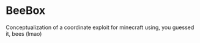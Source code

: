 # BeeBox
Conceptualization of a coordinate exploit for minecraft using, you guessed it, bees (lmao)
